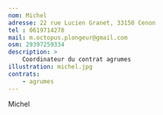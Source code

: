 ```yaml
---
nom: Michel
adresse: 22 rue Lucien Granet, 33150 Cenon
tel : 0619714278
mail: m.octopus.plongeur@gmail.com
osm: 29397259334
description: >
    Coordinateur du contrat agrumes
illustration: michel.jpg
contrats:
    - agrumes
---
```


Michel